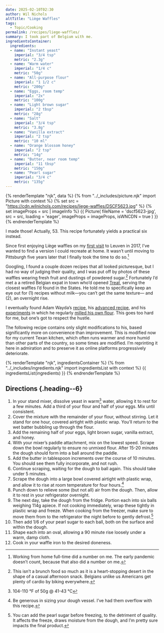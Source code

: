 ```yaml
---
date: 2025-02-10T02:30
author: Wil Nichols
altTitle: "Liège Waffles"
tags:
  - Topic/Cooking
permalink: /recipes/liege-waffles/
summary: I took part of Belgium with me.
ingredientsContainer:
  ingredients: 
  - name: "Instant yeast"
    imperial: "3/4 tsp"
    metric: "2.3g"
  - name: "Warm water"
    imperial: "1/4 c"
    metric: "50g"
  - name: "All-purpose flour"
    imperial: "1 1/2 c"
    metric: "200g"
  - name: "Eggs, room temp"
    imperial: "2x"
    metric: "100g"
  - name: "Light brown sugar"
    imperial: "2 tbsp"
    metric: "28g"
  - name: "Salt"
    imperial: "3/4 tsp"
    metric: "3.8g"
  - name: "Vanilla extract"
    imperial: "2 tsp"
    metric: "10 ml"
  - name: "Orange blossom honey"
    imperial: "2 tsp"
    metric: "14g"
  - name: "Butter, near room temp"
    imperial: "11 tbsp"
    metric: "150g"
  - name: "Pearl sugar"
    imperial: "3/4 c"
    metric: "135g"
---
```

{% renderTemplate "njk", data %}
  {% from "../_includes/picture.njk" import Picture with context %}
  {% set src = "https://cdn.wilnichols.com/recipes/liege-waffles/DSCF5623.jpg" %}
  {% set imageProps = src | imageInfo %}
  {{  Picture(
      fileName = 'dscf5623-jpg',
      src = src,
      loading = 'eager',
      imageProps = imageProps,
      isWNCDN = true
  ) }}
{% endrenderTemplate %}

I made those! Actually, 53. This recipe fortunately yields a practical six instead.

Since first enjoying Liège waffles on my [first visit](/albums/leuven-1/) to Leuven in 2017, I’ve wanted to find a version I could recreate at home. It wasn’t until moving to Pittsburgh five years later that I finally took the time to do so.[^1]

Googling, I found a couple dozen recipes that all looked picturesque, but I had no way of judging their quality, and I was put off by photos of these waffles wearing fresh fruit and dustings of powdered sugar.[^2] Fortunately I’d met a a retired Belgian expat in town who’d opened [Treat](https://www.treatpittsburgh.com), serving the closest waffles I’d found in the States. He told me to specifically keep an eye out for (1) recipes without milk—you can’t get the same texture— and (2), an overnight rise. 

I eventually found Adam Wayda’s [recipe](https://liegewaffle.wordpress.com/liege-waffle-recipe-liege-gaufre-recette/), his [advanced recipe](https://web.archive.org/web/20160325024251/http://www.waffle-recipes.com/liege-waffle-recipe-gaufres-de-liege/), and his [experiments](https://web.archive.org/web/20160322013947/http://www.waffle-recipes.com/) in which he regularly [milled his own flour](https://web.archive.org/web/20160314235719/http://www.waffle-recipes.com/2016/01/22/milling-my-own-flour/). This goes too hard for me, but one’s got to respect the hustle.

The following recipe contains only slight modifications to his, based significantly more on convenience than improvement. This is modified now for my current Texan kitchen, which often runs warmer and more humid than other parts of the country, so some times are modified. I’m reprinting it here in admiration and to preserve it as online platforms progressively deteriorate.

{% renderTemplate "njk", ingredientsContainer %}
  {% from "../_includes/ingredients.njk" import ingredientsList with context %}
  {{ ingredientsList(ingredients) }}
{% endrenderTemplate %}

## Directions {.heading--6}
1. In your stand mixer, dissolve yeast in warm[^3] water, allowing it to rest for a few minutes. Add a third of your flour and half of your eggs. Mix until consistent.
2. Cover the mixture with the remainder of your flour, without stirring. Let it stand for one hour, covered airtight with plastic wrap. You’ll return to the wet batter bubbling up through the flour.
3. Add the remaining half of your eggs, light brown sugar, vanilla extract, and honey.
4. With your mixer’s paddle attachment, mix on the lowest speed. Scrape down the bowl regularly to ensure no unmixed flour. After 15-20 minutes the dough should form into a ball around the paddle.
5. Add the butter in tablespoon increments over the course of 10 minutes. You should see them fully incorporate, and not rush.
6. Continue scraping, waiting for the dough to ball again. This should take under 5 minutes.
7. Scrape the dough into a large bowl covered airtight with plastic wrap, and allow it to rise at room temperature for four hours.[^4] 
8. Punch down to relieve some (but not all) air from the dough. Then, allow it to rest in your refrigerator overnight. 
9. The next day, take the dough from the fridge. Portion each into six balls weighing 114g apiece. If not cooking immediately, wrap these tightly in plastic wrap and freeze. When cooking from the freezer, make sure to move them from to the refrigerator the night before to gently defrost.[^5]
10. Then add 1/6 of your pearl sugar to each ball, both on the surface and within the dough. 
11. Shape each into an oval, allowing a 90 minute rise loosely under a warm, damp cloth.
12. Cook in your waffle iron to the desired doneness.

[^1]: Working from home full-time did a number on me. The early pandemic doesn’t count, because that also did a number on me. 
[^2]: This isn’t a brunch food so much as it is a heart-stopping desert in the shape of a casual afternoon snack. Belgians unlike us Americans get plenty of cardio by biking everywhere.
[^3]: 104-110 °F of 50g @ 41-43 °C
[^4]: Be generous in sizing your dough vessel. I’ve had them overflow with this recipe.
[^5]: You can add the pearl sugar before freezing, to the detriment of quality. It affects the freeze, draws moisture from the dough, and I’m pretty sure impacts the final product.